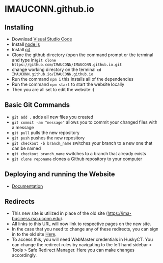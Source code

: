 # IMAUCONN.github.io

## Installing

- Download [Visual Studio Code](https://code.visualstudio.com/)
- Install [node js](https://nodejs.org/en/download/)
- Install [git](https://git-scm.com/downloads)
- Clone the github directory (open the command prompt or the terminal and type in)```git clone https://github.com/IMAUCONN/IMAUCONN.github.io.git```
- change working directory on the terminal ```cd IMAUCONN.github.io/IMAUCONN.github.io``` 
- Run the command ```npm i``` this installs all of the dependencies 
- Run the command ```npm start``` to start the website locally
- Then you are all set to edit the website :)

## Basic Git Commands
- ```git add .``` adds all new files you created
- ```git commit -am "message"``` allows you to commit your changed files with a message
- ```git pull``` pulls the new repository
- ```git push``` pushes the new repository
-  ```git checkout -b branch_name``` switches your branch to a new one that can be named
-  ```git checkout branch_name``` switches to a branch that already exists
- ```git clone reponame``` clones a Github repository to your computer

## Deploying and running the Website
-  [Documentation](https://github.com/IMAUCONN/IMAUCONN.github.io/tree/main/IMAUCONN.github.io)

## Redirects
- This new site is utilized in place of the old site (https://ima-business.rso.uconn.edu).
- All links to this URL will now link to respective pages on the new site.
- In the case that you need to change any of these redirects, you can sign in to the old site [Here](https://ima-business.rso.uconn.edu/wp-admin/).
- To access this, you will need WebMaster credentials in HuskyCT. You can change the redirect rules by navigating to the left hand sidebar > Tools > Safe Redirect Manager. Here you can make changes accordingly.
